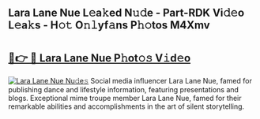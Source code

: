 ## Lara Lane Nue L𝚎a𝚔ed N𝚞𝚍e - Part-RDK Vi𝚍𝚎o L𝚎a𝚔s - H𝚘𝚝 O𝚗𝚕yf𝚊ns P𝚑𝚘tos M4Xmv

# <h2><a href="http://kf7rp7q.oniu.top/?m=Lara+Lane+Nue">🔗👉 🔴 Lara Lane Nue P𝚑ot𝚘𝚜 V𝚒d𝚎o</a></h2>

[![Lara Lane Nue Nu𝚍e𝚜](https://i.imgur.com/0qMVB7G.gif)](http://kf7rp7q.oniu.top/?m=Lara+Lane+Nue)
Social media influencer Lara Lane Nue, famed for publishing dance and lifestyle information, featuring presentations and blogs. Exceptional mime troupe member Lara Lane Nue, famed for their remarkable abilities and accomplishments in the art of silent storytelling.  
